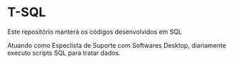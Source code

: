 # T-SQL
Este repositório manterá os códigos desenvolvidos em SQL

Atuando como Especlista de Suporte com Softwares Desktop, diariamente executo scripts SQL para tratar dados.
